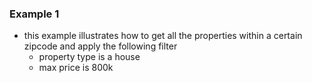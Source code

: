 ### Example 1
* this example illustrates how to get all the properties within a certain zipcode and apply the following filter
    * property type is a house
    * max price is 800k
